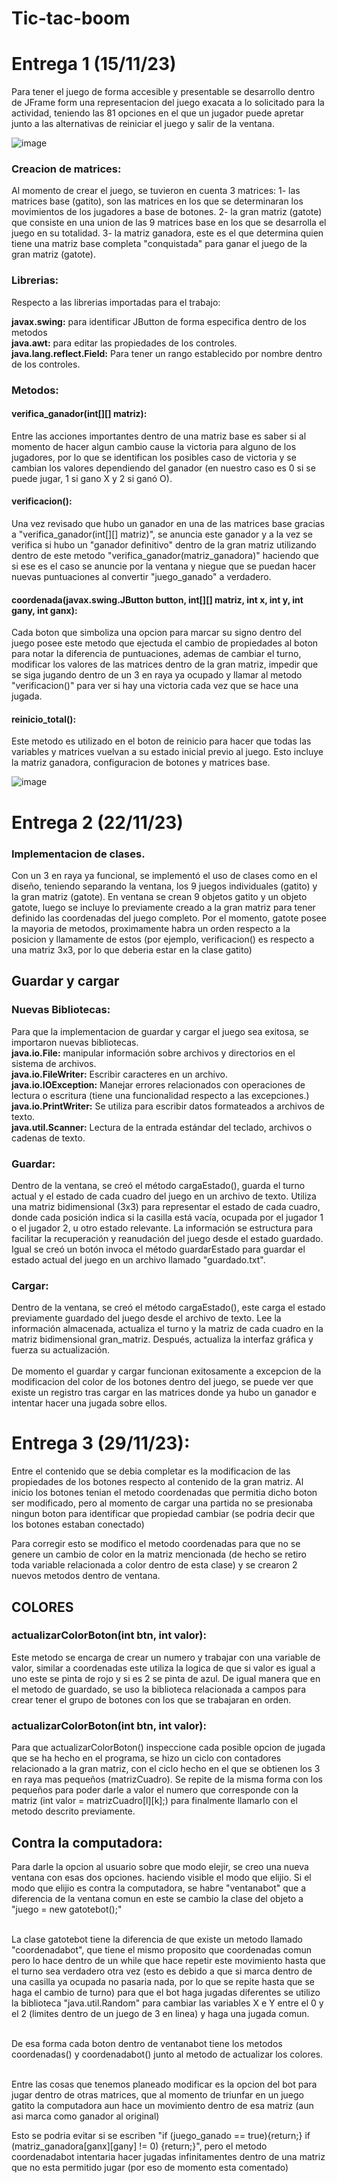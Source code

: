 # Tic-tac-boom

# Entrega 1 (15/11/23)
Para tener el juego de forma accesible y presentable se desarrollo dentro de JFrame form una representacion del juego exacata a lo solicitado para la actividad,
teniendo las 81 opciones en el que un jugador puede apretar junto a las alternativas de reiniciar el juego y salir de la ventana.

![image](https://github.com/Cristo100/Tic-tac-boom/assets/135175850/ff53b9a8-b04b-425c-8267-decaef81df63)

### Creacion de matrices:
Al momento de crear el juego, se tuvieron en cuenta 3 matrices:
1- las matrices base (gatito), son las matrices en los que se determinaran los movimientos de los jugadores a base de botones.
2- la gran matriz (gatote) que consiste en una union de las 9 matrices base en los que se desarrolla el juego en su totalidad.
3- la matriz ganadora, este es el que determina quien tiene una matriz base completa "conquistada" para ganar el juego de la gran matriz (gatote).<br>

### Librerias:
Respecto a las librerias importadas para el trabajo:

**javax.swing:** para identificar JButton de forma especifica dentro de los metodos<br>
**java.awt:** para editar las propiedades de los controles.<br>
**java.lang.reflect.Field:** Para tener un rango establecido por nombre dentro de los controles.<br>

### Metodos:
#### verifica_ganador(int[][] matriz):
Entre las acciones importantes dentro de una matriz base es saber si al momento de hacer algun cambio cause la victoria para alguno de
los jugadores, por lo que se identifican los posibles caso de victoria y se cambian los valores dependiendo del ganador (en nuestro caso es 0 si se puede jugar, 1 si gano X y 2 si ganó O).

#### verificacion():
Una vez revisado que hubo un ganador en una de las matrices base gracias a "verifica_ganador(int[][] matriz)", se anuncia este ganador y a la vez se verifica si hubo un "ganador definitivo" dentro de la gran matriz utilizando dentro de este metodo "verifica_ganador(matriz_ganadora)" haciendo que si ese es el caso se anuncie por la ventana y niegue que se puedan hacer nuevas puntuaciones al convertir "juego_ganado" a verdadero.

#### coordenada(javax.swing.JButton button, int[][] matriz, int x, int y, int gany, int ganx):
Cada boton que simboliza una opcion para marcar su signo dentro del juego posee este metodo que ejectuda el cambio de propiedades al boton para notar la diferencia de puntuaciones, ademas de cambiar el turno, modificar los valores de las matrices dentro de la gran matriz, impedir que se siga jugando dentro de un 3 en raya ya ocupado y llamar al metodo "verificacion()" para ver si hay una victoria cada vez que se hace una jugada.

#### reinicio_total():
Este metodo es utilizado en el boton de reinicio para hacer que todas las variables y matrices vuelvan a su estado inicial previo al juego. Esto incluye la matriz ganadora, configuracion de botones y matrices base.<br>

![image](https://github.com/Cristo100/Tic-tac-boom/assets/135175850/6bb70054-537a-4bac-a020-0207e2918167)


# Entrega 2 (22/11/23)
### Implementacion de clases.
Con un 3 en raya ya funcional, se implementó el uso de clases como en el diseño, teniendo separando la ventana, los 9 juegos individuales (gatito) y la gran matriz (gatote). En ventana se crean 9 objetos gatito y un objeto gatote, luego se incluye lo previamente creado a la gran matriz para tener definido las coordenadas del juego completo. Por el momento, gatote posee la mayoria de metodos, proximamente habra un orden respecto a la posicion y llamamente de estos (por ejemplo, verificacion() es respecto a una matriz 3x3, por lo que deberia estar en la clase gatito)

## Guardar y cargar
### Nuevas Bibliotecas:
Para que la implementacion de guardar y cargar el juego sea exitosa, se importaron nuevas bibliotecas.
<br>
**java.io.File:** manipular información sobre archivos y directorios en el sistema de archivos.
<br>
**java.io.FileWriter:** Escribir caracteres en un archivo.
<br>
**java.io.IOException:** Manejar errores relacionados con operaciones de lectura o escritura (tiene una funcionalidad respecto a las excepciones.)
<br>
**java.io.PrintWriter:** Se utiliza para escribir datos formateados a archivos de texto.
<br>
**java.util.Scanner:** Lectura de la entrada estándar del teclado, archivos o cadenas de texto.


### Guardar:
Dentro de la ventana, se creó el método cargaEstado(),  guarda el turno actual y el estado de cada cuadro del juego en un archivo de texto. Utiliza una matriz bidimensional (3x3) para representar el estado de cada cuadro, donde cada posición indica si la casilla está vacía, ocupada por el jugador 1 o el jugador 2, u otro estado relevante. La información se estructura para facilitar la recuperación y reanudación del juego desde el estado guardado. Igual se creó un botón invoca el método guardarEstado para guardar el estado actual del juego en un archivo llamado "guardado.txt".

### Cargar:
Dentro de la ventana, se creó el método cargaEstado(), este carga el estado previamente guardado del juego desde el archivo de texto. Lee la información almacenada, actualiza el turno y la matriz de cada cuadro en la matriz bidimensional gran_matriz. Después, actualiza la interfaz gráfica y fuerza su actualización.
<br><br>
De momento el guardar y cargar funcionan exitosamente a excepcion de la modificacion del color de los botones dentro del juego, se puede ver que existe un registro tras cargar en las matrices donde ya hubo un ganador e intentar hacer una jugada sobre ellos.


# Entrega 3 (29/11/23):

Entre el contenido que se debia completar es la modificacion de las propiedades de los botones respecto al contenido de la gran matriz. Al inicio los botones tenian el metodo coordenadas que permitia dicho boton ser modificado, pero al momento de cargar una partida no se presionaba ningun boton para identificar que propiedad cambiar (se podria decir que los botones estaban conectado)

Para corregir esto se modifico el metodo coordenadas para que no se genere un cambio de color en la matriz mencionada (de hecho se retiro toda variable relacionada a color dentro de esta clase) y se crearon 2 nuevos metodos dentro de ventana.

## COLORES
### actualizarColorBoton(int btn, int valor):
Este metodo se encarga de crear un numero y trabajar con una variable de valor, similar a coordenadas este utiliza la logica de que si valor es igual a uno este se pinta de rojo y si es 2 se pinta de azul. De igual manera que en el metodo de guardado, se uso la biblioteca relacionada a campos para crear tener el grupo de botones con los que se trabajaran en orden.

### actualizarColorBoton(int btn, int valor):
Para que actualizarColorBoton() inspeccione cada posible opcion de jugada que se ha hecho en el programa, se hizo un ciclo con contadores relacionado a la gran matriz, con el ciclo hecho en el que se obtienen los 3 en raya mas pequeños (matrizCuadro). Se repite de la misma forma con los pequeños para poder darle a valor el numero que corresponde con la matriz (int valor = matrizCuadro[l][k];) para finalmente llamarlo con el metodo descrito previamente.<br>


## Contra la computadora:
Para darle la opcion al usuario sobre que modo elejir, se creo una nueva ventana con esas dos opciones. haciendo visible el modo que elijio. Si el modo que elijio es contra la computadora, se habre "ventanabot" que a diferencia de la ventana comun en este se cambio la clase del objeto a "juego = new gatotebot();" <br> <br>

La clase gatotebot tiene la diferencia de que existe un metodo llamado "coordenadabot", que tiene el mismo proposito que coordenadas comun pero lo hace dentro de un while que hace repetir este movimiento hasta que el turno sea verdadero otra vez (esto es debido a que si marca dentro de una casilla ya ocupada no pasaria nada, por lo que se repite hasta que se haga el cambio de turno) para que el bot haga jugadas diferentes se utilizo la biblioteca "java.util.Random" para cambiar las variables X e Y entre el 0 y el 2 (limites dentro de un juego de 3 en linea) y haga una jugada comun. <br> <br>

De esa forma cada boton dentro de ventanabot tiene los metodos coordenadas() y coordenadabot() junto al metodo de actualizar los colores.  <br>  <br>

Entre las cosas que tenemos planeado modificar es la opcion del bot para jugar dentro de otras matrices, que al momento de triunfar en un juego gatito la computadora aun hace un movimiento dentro de esa matriz (aun asi marca como ganador al original) 

Esto se podria evitar si se escriben "if (juego_ganado == true){return;} if (matriz_ganadora[ganx][gany] != 0) {return;}", pero el metodo coordenadabot intentaria hacer jugadas infinitamentes dentro de una matriz que no esta permitido jugar (por eso de momento esta comentado)








